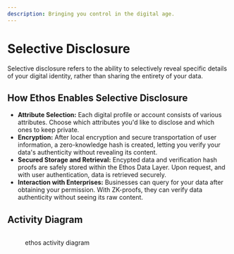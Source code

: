 ```yaml
---
description: Bringing you control in the digital age.
---
```


# Selective Disclosure

Selective disclosure refers to the ability to selectively reveal specific details of your digital identity, rather than sharing the entirety of your data.

## How Ethos Enables Selective Disclosure

* **Attribute Selection:** Each digital profile or account consists of various attributes. Choose which attributes you'd like to disclose and which ones to keep private.
* **Encryption:** After local encryption and secure transportation of user information, a zero-knowledge hash is created, letting you verify your data's authenticity without revealing its content.
* **Secured Storage and Retrieval:** Encypted data and verification hash proofs are safely stored within the Ethos Data Layer. Upon request, and with user authentication, data is retrieved securely.
* **Interaction with Enterprises:** Businesses can query for your data after obtaining your permission. With ZK-proofs, they can verify data authenticity without seeing its raw content.

## Activity Diagram

<figure><img src="../../.gitbook/assets/ethos diagrams (2).png" alt=""><figcaption><p>ethos activity diagram</p></figcaption></figure>
